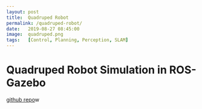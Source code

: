 ```yaml
---
layout: post
title:  Quadruped Robot
permalink: /quadruped-robot/
date:   2019-08-27 08:45:00
image:  quadruped.png
tags:   [Control, Planning, Perception, SLAM]
---
```

# Quadruped Robot Simulation in ROS-Gazebo

[github repo](https://github.com/ashwath-karthikeyan/quadruped-robot)w